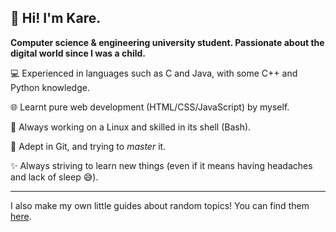 ## &#x1F44B; Hi! I'm Kare.
**Computer science & engineering university student. Passionate about the
digital world since I was a child.**

&#x1F4BB; Experienced in languages such as C and Java, with some C++ and
Python knowledge.

&#x1F310; Learnt pure web development (HTML/CSS/JavaScript) by myself.

&#x1F427; Always working on a Linux and skilled in its shell (Bash).

&#x1F41B; Adept in Git, and trying to _master_ it.

&#x2728; Always striving to learn new things (even if it means having headaches
and lack of sleep &#x1F605;).

---

I also make my own little guides about random topics! You can find them
[here](https://kareiku.github.io/misc).
